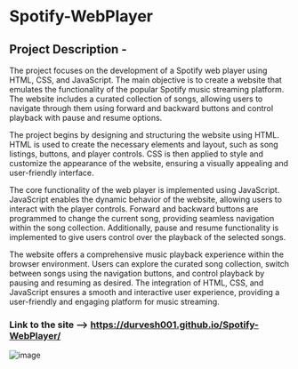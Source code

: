 # Spotify-WebPlayer
## Project Description - 
The project focuses on the development of a Spotify web player using HTML, CSS, and JavaScript. The main objective is to create a website that emulates the functionality of the popular Spotify music streaming platform. The website includes a curated collection of songs, allowing users to navigate through them using forward and backward buttons and control playback with pause and resume options.

The project begins by designing and structuring the website using HTML. HTML is used to create the necessary elements and layout, such as song listings, buttons, and player controls. CSS is then applied to style and customize the appearance of the website, ensuring a visually appealing and user-friendly interface.

The core functionality of the web player is implemented using JavaScript. JavaScript enables the dynamic behavior of the website, allowing users to interact with the player controls. Forward and backward buttons are programmed to change the current song, providing seamless navigation within the song collection. Additionally, pause and resume functionality is implemented to give users control over the playback of the selected songs.

The website offers a comprehensive music playback experience within the browser environment. Users can explore the curated song collection, switch between songs using the navigation buttons, and control playback by pausing and resuming as desired. The integration of HTML, CSS, and JavaScript ensures a smooth and interactive user experience, providing a user-friendly and engaging platform for music streaming.

### Link to the site --> https://durvesh001.github.io/Spotify-WebPlayer/

![image](https://github.com/Durvesh001/Spotify-WebPlayer/assets/75305014/542edb2a-013e-4d1f-bd7d-31447bce3955)
